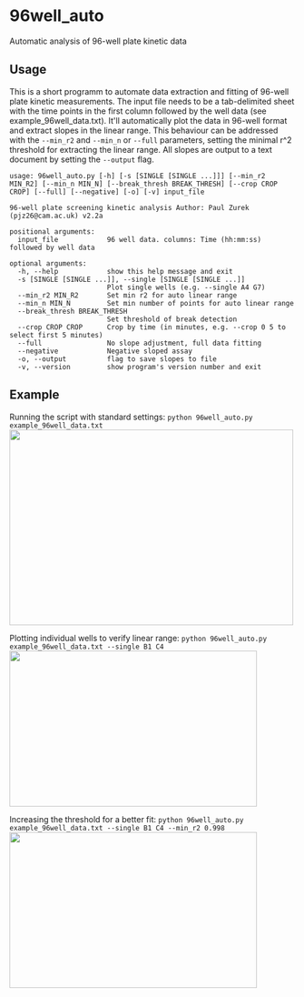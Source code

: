 # 96well_auto
Automatic analysis of 96-well plate kinetic data

## Usage
This is a short programm to automate data extraction and fitting of 96-well plate kinetic measurements. The input file needs to be a tab-delimited sheet with the time points in the first column followed by the well data (see example_96well_data.txt). It'll automatically plot the data in 96-well format and extract slopes in the linear range. This behaviour can be addressed with the `--min_r2` and `--min_n` or `--full` parameters, setting the minimal r^2 threshold for extracting the linear range. All slopes are output to a text document by setting the `--output` flag.

```
usage: 96well_auto.py [-h] [-s [SINGLE [SINGLE ...]]] [--min_r2 MIN_R2] [--min_n MIN_N] [--break_thresh BREAK_THRESH] [--crop CROP CROP] [--full] [--negative] [-o] [-v] input_file

96-well plate screening kinetic analysis Author: Paul Zurek (pjz26@cam.ac.uk) v2.2a

positional arguments:
  input_file            96 well data. columns: Time (hh:mm:ss) followed by well data

optional arguments:
  -h, --help            show this help message and exit
  -s [SINGLE [SINGLE ...]], --single [SINGLE [SINGLE ...]]
                        Plot single wells (e.g. --single A4 G7)
  --min_r2 MIN_R2       Set min r2 for auto linear range
  --min_n MIN_N         Set min number of points for auto linear range
  --break_thresh BREAK_THRESH
                        Set threshold of break detection
  --crop CROP CROP      Crop by time (in minutes, e.g. --crop 0 5 to select first 5 minutes)
  --full                No slope adjustment, full data fitting
  --negative            Negative sloped assay
  -o, --output          flag to save slopes to file
  -v, --version         show program's version number and exit
  ```

## Example
Running the script with standard settings:
```python 96well_auto.py example_96well_data.txt```
<img src="./out_example_96well_data.png" width="500" height="344">

Plotting individual wells to verify linear range:
```python 96well_auto.py example_96well_data.txt --single B1 C4```
<img src="./out_example_96well_data_single.png" width="436" height="274">

Increasing the threshold for a better fit:
```python 96well_auto.py example_96well_data.txt --single B1 C4 --min_r2 0.998```
<img src="./out_example_96well_data_single-0.998.png" width="436" height="274">


